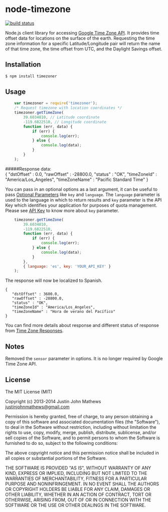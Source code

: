 node-timezone
=============
[![build status](https://secure.travis-ci.org/justin-john/node-timezone.png)](http://travis-ci.org/justin-john/node-timezone)


Node.js client library for accessing [Google Time Zone API](https://developers.google.com/maps/documentation/timezone).
It provides time offset data for locations on the surface of the earth.
Requesting the time zone information for a specific Latitude/Longitude pair will return the name of that time zone, the time offset from UTC, and the Daylight Savings offset.

## Installation

```bash
$ npm install timezoner 
```

## Usage

```js
    var timezoner = require('timezoner');
	/* Request timezone with location coordinates */
	timezoner.getTimeZone(
		39.6034810, // Latitude coordinate
		-119.6822510, // Longitude coordinate
		function (err, data) {
			if (err) {
				console.log(err);
			} else {
				console.log(data);
			}
		}
	);
```
#####Response data:  
	{
	   "dstOffset" : 0.0,
	   "rawOffset" : -28800.0,
	   "status" : "OK",
	   "timeZoneId" : "America/Los_Angeles",
	   "timeZoneName" : "Pacific Standard Time"
	}

You can pass in an optional options as a last argument, it can be useful to pass [Optional Parameters](https://developers.google.com/maps/documentation/timezone/#OptionalParam) like `key` and `language`.
The `language` parameter is used to the language in which to return results and `key` parameter is the API Key which identifies your application for purposes of quota management. Please see [API Key](https://developers.google.com/maps/documentation/timezone/#api_key) to know more about `key` parameter.
```js
	timezoner.getTimeZone(
		39.6034810,
		-119.6822510,
		function (err, data) {
			if (err) {
				console.log(err);
			} else {
				console.log(data);
			}
		},
		{ language: 'es', key: 'YOUR_API_KEY' }
	);
```

The response will now be localized to Spanish.

    {
       "dstOffset" : 3600.0,
       "rawOffset" : -28800.0,
       "status" : "OK",
       "timeZoneId" : "America/Los_Angeles",
       "timeZoneName" : "Hora de verano del Pacífico"
    }

You can find more details about response and different status of response from [Time Zone Responses](https://developers.google.com/maps/documentation/timezone/#Responses).

## Notes

Removed the `sensor` parameter in options. It is no longer required by Google Time Zone API.


## License

The MIT License (MIT)

Copyright (c) 2013-2014 Justin John Mathews <justinjohnmathews@gmail.com>

Permission is hereby granted, free of charge, to any person obtaining a copy of this software and associated documentation files (the "Software"), to deal in the Software without restriction, including without limitation the rights to use, copy, modify, merge, publish, distribute, sublicense, and/or sell copies of the Software, and to permit persons to whom the Software is furnished to do so, subject to the following conditions:

The above copyright notice and this permission notice shall be included in all copies or substantial portions of the Software.

THE SOFTWARE IS PROVIDED "AS IS", WITHOUT WARRANTY OF ANY KIND, EXPRESS OR IMPLIED, INCLUDING BUT NOT LIMITED TO THE WARRANTIES OF MERCHANTABILITY, FITNESS FOR A PARTICULAR PURPOSE AND NONINFRINGEMENT. IN NO EVENT SHALL THE AUTHORS OR COPYRIGHT HOLDERS BE LIABLE FOR ANY CLAIM, DAMAGES OR OTHER LIABILITY, WHETHER IN AN ACTION OF CONTRACT, TORT OR OTHERWISE, ARISING FROM, OUT OF OR IN CONNECTION WITH THE SOFTWARE OR THE USE OR OTHER DEALINGS IN THE SOFTWARE.
